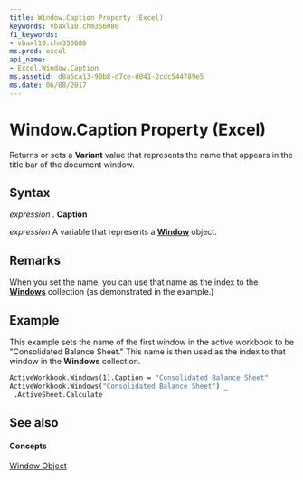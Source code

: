```yaml
---
title: Window.Caption Property (Excel)
keywords: vbaxl10.chm356080
f1_keywords:
- vbaxl10.chm356080
ms.prod: excel
api_name:
- Excel.Window.Caption
ms.assetid: d8a5ca13-90b8-d7ce-d041-2cdc544789e5
ms.date: 06/08/2017
---
```



# Window.Caption Property (Excel)

Returns or sets a  **Variant** value that represents the name that appears in the title bar of the document window.


## Syntax

 _expression_ . **Caption**

 _expression_ A variable that represents a **[Window](Excel.Window.md)** object.


## Remarks

When you set the name, you can use that name as the index to the  **[Windows](Excel.Windows.md)** collection (as demonstrated in the example.)


## Example

This example sets the name of the first window in the active workbook to be "Consolidated Balance Sheet." This name is then used as the index to that window in the  **Windows** collection.


```vb
ActiveWorkbook.Windows(1).Caption = "Consolidated Balance Sheet" 
ActiveWorkbook.Windows("Consolidated Balance Sheet") _ 
 .ActiveSheet.Calculate
```


## See also


#### Concepts


[Window Object](Excel.Window.md)

